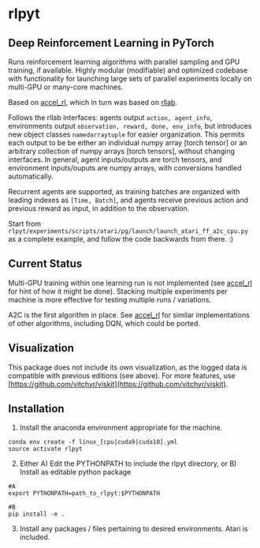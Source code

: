 # rlpyt
## Deep Reinforcement Learning in PyTorch

Runs reinforcement learning algorithms with parallel sampling and GPU training, if available.  Highly modular (modifiable) and optimized codebase with functionality for launching large sets of parallel experiments locally on multi-GPU or many-core machines.

Based on [accel_rl](https://github.com/astooke/accel_rl), which in turn was based on [rllab](https://github.com/rll/rllab). 

Follows the rllab interfaces: agents output `action, agent_info`, environments output `observation, reward, done, env_info`, but introduces new object classes `namedarraytuple` for easier organization.  This permits each output to be be either an individual numpy array [torch tensor] or an arbitrary collection of numpy arrays [torch tensors], without changing interfaces.  In general, agent inputs/outputs are torch tensors, and environment inputs/ouputs are numpy arrays, with conversions handled automatically.

Recurrent agents are supported, as training batches are organized with leading indexes as `[Time, Batch]`, and agents receive previous action and previous reward as input, in addition to the observation. 

Start from `rlpyt/experiments/scripts/atari/pg/launch/launch_atari_ff_a2c_cpu.py` as a complete example, and follow the code backwards from there.  :) 


## Current Status

Multi-GPU training within one learning run is not implemented (see [accel_rl](https://github.com/astooke/accel_rl) for hint of how it might be done).  Stacking multiple experiments per machine is more effective for testing multiple runs / variations.

A2C is the first algorithm in place.  See [accel_rl](https://github.com/astooke/accel_rl) for similar implementations of other algorithms, including DQN, which could be ported.


## Visualization

This package does not include its own visualization, as the logged data is compatible with previous editions (see above). For more features, use [https://github.com/vitchyr/viskit](https://github.com/vitchyr/viskit).


## Installation

1. Install the anaconda environment appropriate for the machine.
```
conda env create -f linux_[cpu|cuda9|cuda10].yml
source activate rlpyt
```

2. Either A) Edit the PYTHONPATH to include the rlpyt directory, or
          B) Install as editable python package
```
#A
export PYTHONPATH=path_to_rlpyt:$PYTHONPATH

#B
pip install -e .
```

3. Install any packages / files pertaining to desired environments.  Atari is included.



